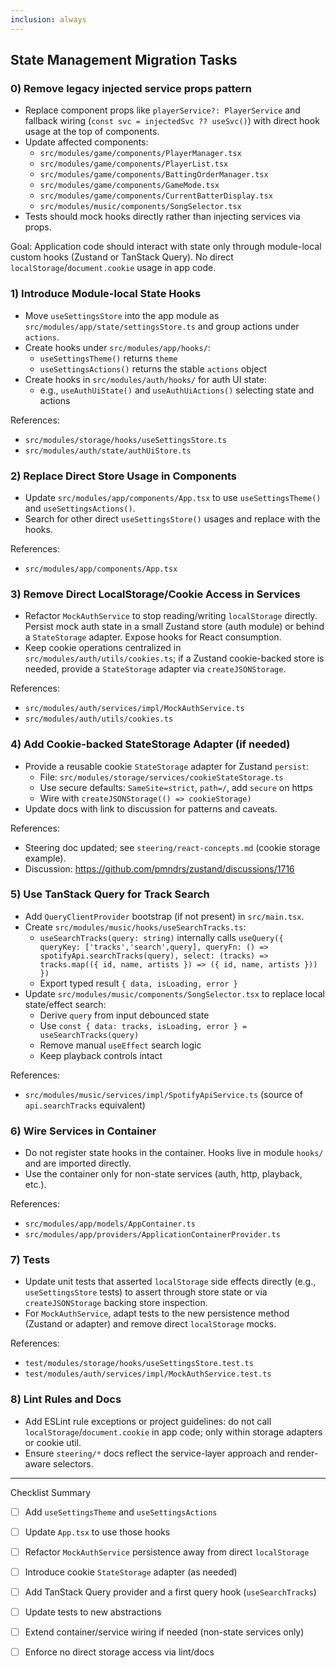 ```yaml
---
inclusion: always
---
```


## State Management Migration Tasks

### 0) Remove legacy injected service props pattern

- Replace component props like `playerService?: PlayerService` and fallback wiring (`const svc = injectedSvc ?? useSvc()`) with direct hook usage at the top of components.
- Update affected components:
  - `src/modules/game/components/PlayerManager.tsx`
  - `src/modules/game/components/PlayerList.tsx`
  - `src/modules/game/components/BattingOrderManager.tsx`
  - `src/modules/game/components/GameMode.tsx`
  - `src/modules/game/components/CurrentBatterDisplay.tsx`
  - `src/modules/music/components/SongSelector.tsx`
- Tests should mock hooks directly rather than injecting services via props.

Goal: Application code should interact with state only through module-local custom hooks (Zustand or TanStack Query). No direct `localStorage`/`document.cookie` usage in app code.

### 1) Introduce Module-local State Hooks

- Move `useSettingsStore` into the app module as `src/modules/app/state/settingsStore.ts` and group actions under `actions`.
- Create hooks under `src/modules/app/hooks/`:
  - `useSettingsTheme()` returns `theme`
  - `useSettingsActions()` returns the stable `actions` object
- Create hooks in `src/modules/auth/hooks/` for auth UI state:
  - e.g., `useAuthUiState()` and `useAuthUiActions()` selecting state and actions

References:
- `src/modules/storage/hooks/useSettingsStore.ts`
- `src/modules/auth/state/authUiStore.ts`

### 2) Replace Direct Store Usage in Components

- Update `src/modules/app/components/App.tsx` to use `useSettingsTheme()` and `useSettingsActions()`.
- Search for other direct `useSettingsStore()` usages and replace with the hooks.

References:
- `src/modules/app/components/App.tsx`

### 3) Remove Direct LocalStorage/Cookie Access in Services

- Refactor `MockAuthService` to stop reading/writing `localStorage` directly. Persist mock auth state in a small Zustand store (auth module) or behind a `StateStorage` adapter. Expose hooks for React consumption.
- Keep cookie operations centralized in `src/modules/auth/utils/cookies.ts`; if a Zustand cookie-backed store is needed, provide a `StateStorage` adapter via `createJSONStorage`.

References:
- `src/modules/auth/services/impl/MockAuthService.ts`
- `src/modules/auth/utils/cookies.ts`

### 4) Add Cookie-backed StateStorage Adapter (if needed)

- Provide a reusable cookie `StateStorage` adapter for Zustand `persist`:
  - File: `src/modules/storage/services/cookieStateStorage.ts`
  - Use secure defaults: `SameSite=strict`, `path=/`, add `secure` on https
  - Wire with `createJSONStorage(() => cookieStorage)`
- Update docs with link to discussion for patterns and caveats.

References:
- Steering doc updated; see `steering/react-concepts.md` (cookie storage example).
- Discussion: https://github.com/pmndrs/zustand/discussions/1716

### 5) Use TanStack Query for Track Search

- Add `QueryClientProvider` bootstrap (if not present) in `src/main.tsx`.
- Create `src/modules/music/hooks/useSearchTracks.ts`:
  - `useSearchTracks(query: string)` internally calls `useQuery({ queryKey: ['tracks','search',query], queryFn: () => spotifyApi.searchTracks(query), select: (tracks) => tracks.map(({ id, name, artists }) => ({ id, name, artists })) })`
  - Export typed result `{ data, isLoading, error }`
- Update `src/modules/music/components/SongSelector.tsx` to replace local state/effect search:
  - Derive `query` from input debounced state
  - Use `const { data: tracks, isLoading, error } = useSearchTracks(query)`
  - Remove manual `useEffect` search logic
  - Keep playback controls intact

References:
- `src/modules/music/services/impl/SpotifyApiService.ts` (source of `api.searchTracks` equivalent)

### 6) Wire Services in Container

- Do not register state hooks in the container. Hooks live in module `hooks/` and are imported directly.
- Use the container only for non-state services (auth, http, playback, etc.).

References:
- `src/modules/app/models/AppContainer.ts`
- `src/modules/app/providers/ApplicationContainerProvider.ts`

### 7) Tests

- Update unit tests that asserted `localStorage` side effects directly (e.g., `useSettingsStore` tests) to assert through store state or via `createJSONStorage` backing store inspection.
- For `MockAuthService`, adapt tests to the new persistence method (Zustand or adapter) and remove direct `localStorage` mocks.

References:
- `test/modules/storage/hooks/useSettingsStore.test.ts`
- `test/modules/auth/services/impl/MockAuthService.test.ts`

### 8) Lint Rules and Docs

- Add ESLint rule exceptions or project guidelines: do not call `localStorage`/`document.cookie` in app code; only within storage adapters or cookie util.
- Ensure `steering/*` docs reflect the service-layer approach and render-aware selectors.

---

Checklist Summary

- [ ] Add `useSettingsTheme` and `useSettingsActions`
- [ ] Update `App.tsx` to use those hooks
- [ ] Refactor `MockAuthService` persistence away from direct `localStorage`
- [ ] Introduce cookie `StateStorage` adapter (as needed)
- [ ] Add TanStack Query provider and a first query hook (`useSearchTracks`)
- [ ] Update tests to new abstractions
- [ ] Extend container/service wiring if needed (non-state services only)
- [ ] Enforce no direct storage access via lint/docs


